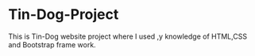 # Tin-Dog-Project
This is Tin-Dog website project where I used ,y knowledge of HTML,CSS and Bootstrap frame work.
